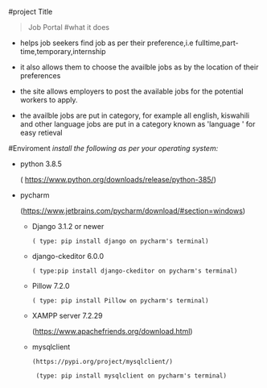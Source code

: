 #project Title
  
  >Job Portal
#what it does
* helps job seekers find job as per their preference,i.e fulltime,part-time,temporary,internship

* it also allows them to choose the availble jobs as by the location of their preferences
* the site allows employers to post the available jobs for the potential workers to apply.
* the availble jobs are put in category, for example all english, kiswahili and other language jobs are put in a category known as 'language ' for easy retieval



#Enviroment
_install the following  as per your operating system:_

* python 3.8.5 
    
    ( https://www.python.org/downloads/release/python-385/)
- pycharm

    (https://www.jetbrains.com/pycharm/download/#section=windows)
    
  
  * Django 3.1.2 or newer
        
        ( type: pip install django on pycharm's terminal)
        
  
  * django-ckeditor 6.0.0
   
        ( type:pip install django-ckeditor on pycharm's terminal)
  * Pillow 7.2.0 
  
        ( type: pip install Pillow on pycharm's terminal)
        
        
  * XAMPP server 7.2.29
   
     (https://www.apachefriends.org/download.html)
  * mysqlclient
    
        (https://pypi.org/project/mysqlclient/)
 
         (type: pip install mysqlclient on pycharm's terminal)
  